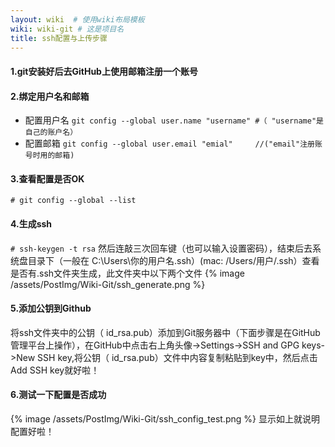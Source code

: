 ```yaml
---
layout: wiki  # 使用wiki布局模板
wiki: wiki-git # 这是项目名
title: ssh配置与上传步骤
---
```


#### 1.git安装好后去GitHub上使用邮箱注册一个账号
#### 2.绑定用户名和邮箱
- 配置用户名 
`git config --global user.name "username" #（ "username"是自己的账户名） `
- 配置邮箱 
`git config --global user.email "emial" 	//("email"注册账号时用的邮箱)`
#### 3.查看配置是否OK
`# git config --global --list`
 
#### 4.生成ssh
`# ssh-keygen -t rsa`
然后连敲三次回车键（也可以输入设置密码），结束后去系统盘目录下（一般在 C:\Users\你的用户名\.ssh）(mac: /Users/用户/.ssh）查看是否有.ssh文件夹生成，此文件夹中以下两个文件
{% image /assets/PostImg/Wiki-Git/ssh_generate.png %}

#### 5.添加公钥到Github
将ssh文件夹中的公钥（ id_rsa.pub）添加到Git服务器中（下面步骤是在GitHub管理平台上操作），在GitHub中点击右上角头像->Settings->SSH and GPG keys->New SSH key,将公钥（ id_rsa.pub）文件中内容复制粘贴到key中，然后点击Add SSH key就好啦！

#### 6.测试一下配置是否成功
{% image /assets/PostImg/Wiki-Git/ssh_config_test.png %}
显示如上就说明配置好啦！

